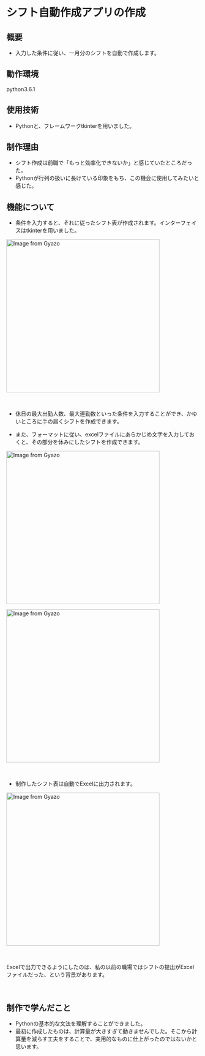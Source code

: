 # シフト自動作成アプリの作成

## 概要
- 入力した条件に従い、一月分のシフトを自動で作成します。

## 動作環境
python3.6.1

## 使用技術
- Pythonと、フレームワークtkinterを用いました。

## 制作理由
- シフト作成は前職で「もっと効率化できないか」と感じていたところだった。
- Pythonが行列の扱いに長けている印象をもち、この機会に使用してみたいと感じた。

## 機能について
- 条件を入力すると、それに従ったシフト表が作成されます。インターフェイスはtkinterを用いました。

<a href="https://gyazo.com/69512bda0b2970b76b54caed8feec910"><img src="https://i.gyazo.com/69512bda0b2970b76b54caed8feec910.gif" alt="Image from Gyazo" width="400"/></a>

<br>

- 休日の最大出勤人数、最大連勤数といった条件を入力することができ、かゆいところに手の届くシフトを作成できます。

- また、フォーマットに従い、excelファイルにあらかじめ文字を入力しておくと、その部分を休みにしたシフトを作成できます。

<a href="https://gyazo.com/f59d89b5b0b28630c9be374f0653b48c"><img src="https://i.gyazo.com/f59d89b5b0b28630c9be374f0653b48c.gif" alt="Image from Gyazo" width="400"/></a>


<a href="https://gyazo.com/fb61cb41c103a4f0bbac3fbdd68737d2"><img src="https://i.gyazo.com/fb61cb41c103a4f0bbac3fbdd68737d2.gif" alt="Image from Gyazo" width="400"/></a>

<br>

- 制作したシフト表は自動でExcelに出力されます。

<a href="https://gyazo.com/302be05ee3a24fe64ddfd421a3284759"><img src="https://i.gyazo.com/302be05ee3a24fe64ddfd421a3284759.gif" alt="Image from Gyazo" width="400"/></a>

<br>

Excelで出力できるようにしたのは、私の以前の職場ではシフトの提出がExcelファイルだった、という背景があります。

<br>

## 制作で学んだこと
- Pythonの基本的な文法を理解することができました。
- 最初に作成したものは、計算量が大きすぎて動きませんでした。そこから計算量を減らす工夫をすることで、実用的なものに仕上がったのではないかと思います。
